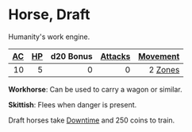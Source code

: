 # Horse, Draft

Humanity's work engine.

| [AC](../../../Player%20Characters/Derived%20Statistics/Armor%20Class.md) | [HP](../../../Player%20Characters/Point%20Pools/Health%20Points.md) | d20 Bonus | [Attacks](../../../Game%20Procedures/Combat/Attack.md) |       [Movement](../../../Game%20Procedures/Combat/Movement.md) |
| -----------------------------------------------------------------------: | ----------------------------------------------------------------------: | --------: | -----------------------------------------------------: | --------------------------------------------------------------: |
|                                                                       10 |                                                                       5 |         0 |                                                      0 | 2 [Zones](../../../Game%20Procedures/Core%20Procedures/Zone.md) |

**Workhorse**: Can be used to carry a wagon or similar.

**Skittish**: Flees when danger is present.

Draft horses take [Downtime](../../../Game%20Procedures/Exploration/Downtime.md) and 250 coins to train.
